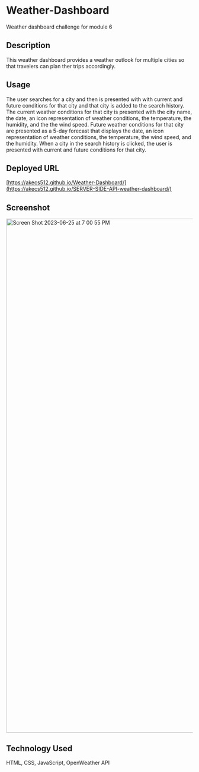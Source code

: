 # Weather-Dashboard
Weather dashboard challenge for module 6

## Description
This weather dashboard provides a weather outlook for multiple cities so that travelers can plan ther trips accordingly.

## Usage

The user searches for a city and then is presented with with current and future conditions for that city and that city is added to the search history. The current weather conditions for that city is presented with the city name, the date, an icon representation of weather conditions, the temperature, the humidity, and the the wind speed. Future weather conditions for that city are presented as a 5-day forecast that displays the date, an icon representation of weather conditions, the temperature, the wind speed, and the humidity. When a city in the search history is clicked, the user is presented with current and future conditions for that city.

## Deployed URL
[https://akecs512.github.io/Weather-Dashboard/](https://akecs512.github.io/SERVER-SIDE-API-weather-dashboard/)

## Screenshot

<img width="1384" alt="Screen Shot 2023-06-25 at 7 00 55 PM" src="https://github.com/akecs512/Weather-Dashboard/assets/79340489/a5db7e9c-5b9b-4713-876e-2ca0b3ea75e9">

## Technology Used
HTML, CSS, JavaScript, OpenWeather API



